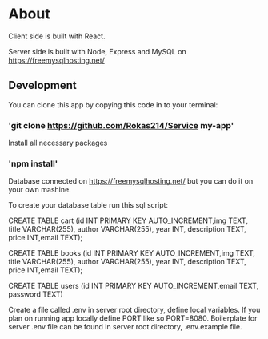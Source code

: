 # About

Client side is built with React.

Server side is built with Node, Express and MySQL on https://freemysqlhosting.net/

## Development

You can clone this app by copying this code in to your terminal:

### 'git clone https://github.com/Rokas214/Service my-app'

Install all necessary packages

### 'npm install'

Database connected on https://freemysqlhosting.net/ but you can do it on your own mashine.

To create your database table run this sql script:

CREATE TABLE cart (id INT PRIMARY KEY AUTO_INCREMENT,img TEXT, title VARCHAR(255), author VARCHAR(255), year INT, description TEXT, price INT,email TEXT);

CREATE TABLE books (id INT PRIMARY KEY AUTO_INCREMENT,img TEXT, title VARCHAR(255), author VARCHAR(255), year INT, description TEXT, price INT,email TEXT);

CREATE TABLE users (id INT PRIMARY KEY AUTO_INCREMENT,email TEXT, password TEXT)

Create a file called .env in server root directory, define local variables. If you plan on running app locally define PORT like so PORT=8080. Boilerplate for server .env file can be found in server root directory, .env.example file.
